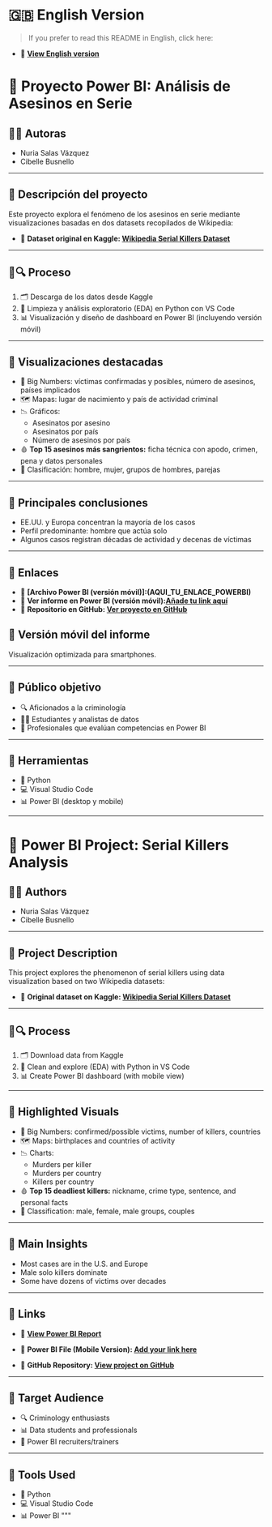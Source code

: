 


# 🇬🇧 English Version

> If you prefer to read this README in English, click here:  
- 🔗 **[View English version](#-power-bi-project-serial-killers-analysis)**





# 🔪 Proyecto Power BI: Análisis de Asesinos en Serie

## 🕵️‍♀️ Autoras  
- Nuria Salas Vázquez  
- Cibelle Busnello

---

## 🧠 Descripción del proyecto

Este proyecto explora el fenómeno de los asesinos en serie mediante visualizaciones basadas en dos datasets recopilados de Wikipedia:

- 🧷 **Dataset original en Kaggle: [Wikipedia Serial Killers Dataset](https://www.kaggle.com/datasets/dante890b/wikipedia-serial-killers-list)**

---

## 🧹🔍 Proceso

1. 🗂️ Descarga de los datos desde Kaggle  
2. 🧼 Limpieza y análisis exploratorio (EDA) en Python con VS Code  
3. 📊 Visualización y diseño de dashboard en Power BI (incluyendo versión móvil)

---

## 🧾 Visualizaciones destacadas

- 🔢 Big Numbers: víctimas confirmadas y posibles, número de asesinos, países implicados  
- 🗺️ Mapas: lugar de nacimiento y país de actividad criminal  
- 📉 Gráficos:
  - Asesinatos por asesino
  - Asesinatos por país
  - Número de asesinos por país  
- 🩸 **Top 15 asesinos más sangrientos:** ficha técnica con apodo, crimen, pena y datos personales  
- 🚻 Clasificación: hombre, mujer, grupos de hombres, parejas

---

## 🧨 Principales conclusiones

- EE.UU. y Europa concentran la mayoría de los casos  
- Perfil predominante: hombre que actúa solo  
- Algunos casos registran décadas de actividad y decenas de víctimas

---

## 📁 Enlaces

- 📱 **[Archivo Power BI (versión móvil)]:(AQUI_TU_ENLACE_POWERBI)**
- 🔗 **Ver informe en Power BI (versión móvil):[Añade tu link aquí](PON_AQUÍ_TU_ENLACE)**
- 🐙 **Repositorio en GitHub: [Ver proyecto en GitHub](AQUI_TU_REPO_GITHUB)**


## 📱 Versión móvil del informe

Visualización optimizada para smartphones.



---

## 🎯 Público objetivo

- 🔍 Aficionados a la criminología  
- 🧑‍🏫 Estudiantes y analistas de datos  
- 🧪 Profesionales que evalúan competencias en Power BI

---

## 🧰 Herramientas

- 🐍 Python  
- 💻 Visual Studio Code  
- 📊 Power BI (desktop y mobile)

---


# 🔪 Power BI Project: Serial Killers Analysis

## 🕵️‍♀️ Authors  
- Nuria Salas Vázquez  
- Cibelle Busnello

---

## 🧠 Project Description

This project explores the phenomenon of serial killers using data visualization based on two Wikipedia datasets:

- 🧷 **Original dataset on Kaggle: [Wikipedia Serial Killers Dataset](https://www.kaggle.com/datasets/dante890b/wikipedia-serial-killers-list)**


---

## 🧹🔍 Process

1. 🗂️ Download data from Kaggle  
2. 🧼 Clean and explore (EDA) with Python in VS Code  
3. 📊 Create Power BI dashboard (with mobile view)

---

## 🧾 Highlighted Visuals

- 🔢 Big Numbers: confirmed/possible victims, number of killers, countries  
- 🗺️ Maps: birthplaces and countries of activity  
- 📉 Charts:
  - Murders per killer
  - Murders per country
  - Killers per country  
- 🩸 **Top 15 deadliest killers:** nickname, crime type, sentence, and personal facts  
- 🚻 Classification: male, female, male groups, couples

---

## 🧨 Main Insights

- Most cases are in the U.S. and Europe  
- Male solo killers dominate  
- Some have dozens of victims over decades

---

## 📁 Links

- 🔗 **[View Power BI Report](PUT_YOUR_LINK_HERE)**

- 📱 **Power BI File (Mobile Version): [Add your link here](YOUR_POWERBI_MOBILE_LINK)**

- 🐙 **GitHub Repository: [View project on GitHub](YOUR_GITHUB_REPO_LINK)**

---

## 🎯 Target Audience

- 🔍 Criminology enthusiasts  
- 📊 Data students and professionals  
- 🧪 Power BI recruiters/trainers

---

## 🧰 Tools Used

- 🐍 Python  
- 💻 Visual Studio Code  
- 📊 Power BI
"""

